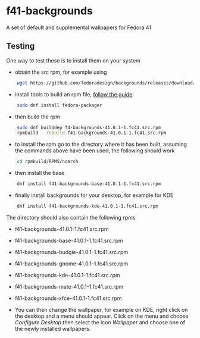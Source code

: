 # f41-backgrounds
A set of default and supplemental wallpapers for Fedora 41

## Testing

One way to test these is to install them on your system
* obtain the src rpm, for example using
```bash
    wget https://github.com/fedoradesign/backgrounds/releases/download/v41.0.1/f40-backgrounds-41.0.1-1.fc41.src.rpm
```
* install tools to build an rpm file, [follow the guide](https://fedoramagazine.org/how-rpm-packages-are-made-the-source-rpm/):
```bash
    sudo dnf install fedora-packager
```
* then build the rpm
```bash
    sudo dnf builddep f4-backgrounds-41.0.1-1.fc41.src.rpm
    rpmbuild --rebuild f41-backgrounds-41.0.1-1.fc41.src.rpm
```
* to install the rpm go to the directory where it has been built, assuming the commands above have been used, the following should work
```bash
    cd rpmbuild/RPMS/noarch
```
* then install the base
```bash
    dnf install f41-backgrounds-base-41.0.1-1.fc41.src.rpm
```
* finally install backgrounds for your desktop, for example for KDE 
```bash
    dnf install f41-backgrounds-kde-41.0.1-1.fc41.src.rpm
```

The directory should also contain the following rpms

   * f41-backgrounds-41.0.1-1.fc41.src.rpm
   * f41-backgrounds-base-41.0.1-1.fc41.src.rpm
   * f41-backgrounds-budgie-41.0.1-1.fc41.src.rpm
   * f41-backgrounds-gnome-41.0.1-1.fc41.src.rpm
   * f41-backgrounds-kde-41.0.1-1.fc41.src.rpm
   * f41-backgrounds-mate-41.0.1-1.fc41.src.rpm
   * f41-backgrounds-xfce-41.0.1-1.fc41.src.rpm

* You can then change the wallpaper, for example on KDE, right click on the desktop and a menu should appear. Click on the menu and choose *Configure Desktop* then select the icon *Wallpaper* and choose one of the newly installed wallpapers.
